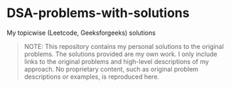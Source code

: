 # DSA-problems-with-solutions
 My topicwise (Leetcode, Geeksforgeeks) solutions

> NOTE: This repository contains my personal solutions to the original problems. The solutions provided are my own work. I only include links to the original problems and high-level descriptions of my approach. No proprietary content, such as original problem descriptions or examples, is reproduced here.

